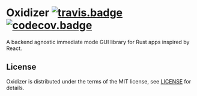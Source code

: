# Oxidizer [![travis.badge]][travis.home] [![codecov.badge]][codecov.oxidizer]

A backend agnostic immediate mode GUI library for Rust apps inspired by React.

## License

Oxidizer is distributed under the terms of the MIT license, see [LICENSE] for details.

[travis.home]:      https://travis-ci.org/brunocodutra/oxidizer
[travis.badge]:     https://travis-ci.org/brunocodutra/oxidizer.svg?branch=master

[codecov.oxidizer]: https://codecov.io/gh/brunocodutra/oxidizer
[codecov.badge]:    https://codecov.io/gh/brunocodutra/oxidizer/branch/master/graph/badge.svg

[LICENSE]:          https://github.com/brunocodutra/oxidizer/blob/master/LICENSE

